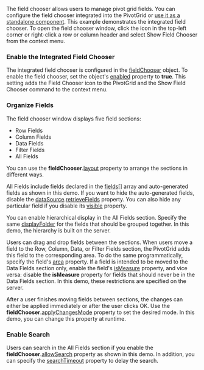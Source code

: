 The field chooser allows users to manage pivot grid fields. You can configure the field chooser integrated into the PivotGrid or [use it as a standalone component](https://js.devexpress.com/Demos/WidgetsGallery/Demo/PivotGrid/StandaloneFieldChooser/). This example demonstrates the integrated field chooser. To open the field chooser window, click the icon in the top-left corner or right-click a row or column header and select Show Field Chooser from the context menu.

### Enable the Integrated Field Chooser

The integrated field chooser is configured in the [fieldChooser](/Documentation/ApiReference/UI_Components/dxPivotGrid/Configuration/fieldChooser/) object. To enable the field chooser, set the object's [enabled](/Documentation/ApiReference/UI_Components/dxPivotGrid/Configuration/fieldChooser/#enabled) property to **true**. This setting adds the Field Chooser icon to the PivotGrid and the Show Field Chooser command to the context menu.

### Organize Fields

The field chooser window displays five field sections:

- Row Fields
- Column Fields
- Data Fields
- Filter Fields
- All Fields

You can use the **fieldChooser**.[layout](/Documentation/ApiReference/UI_Components/dxPivotGrid/Configuration/fieldChooser/#layout) property to arrange the sections in different ways.

All Fields include fields declared in the [fields[]](/Documentation/ApiReference/Data_Layer/PivotGridDataSource/Configuration/fields/) array and auto-generated fields as shown in this demo. If you want to hide the auto-generated fields, disable the [dataSource](/Documentation/ApiReference/UI_Components/dxPivotGrid/Configuration/#dataSource).[retrieveFields](/Documentation/ApiReference/Data_Layer/PivotGridDataSource/Configuration/#retrieveFields) property. You can also hide any particular field if you disable its [visible](/Documentation/ApiReference/Data_Layer/PivotGridDataSource/Configuration/fields/#visible) property.

You can enable hierarchical display in the All Fields section. Specify the same [displayFolder](/Documentation/ApiReference/Data_Layer/PivotGridDataSource/Configuration/fields/#displayFolder) for the fields that should be grouped together. In this demo, the hierarchy is built on the server. 

Users can drag and drop fields between the sections. When users move a field to the Row, Column, Data, or Filter Fields section, the PivotGrid adds this field to the corresponding area. To do the same programmatically, specify the field's [area](/Documentation/ApiReference/Data_Layer/PivotGridDataSource/Configuration/fields/#area) property. If a field is intended to be moved to the Data Fields section only, enable the field's [isMeasure](/Documentation/ApiReference/Data_Layer/PivotGridDataSource/Configuration/fields/#isMeasure) property, and vice versa: disable the **isMeasure** property for fields that should never be in the Data Fields section. In this demo, these restrictions are specified on the server.

After a user finishes moving fields between sections, the changes can either be applied immediately or after the user clicks OK. Use the **fieldChooser**.[applyChangesMode](/Documentation/ApiReference/UI_Components/dxPivotGrid/Configuration/fieldChooser/#applyChangesMode) property to set the desired mode. In this demo, you can change this property at runtime.

### Enable Search

Users can search in the All Fields section if you enable the **fieldChooser**.[allowSearch](/Documentation/ApiReference/UI_Components/dxPivotGrid/Configuration/fieldChooser/#allowSearch) property as shown in this demo. In addition, you can specify the [searchTimeout](/Documentation/ApiReference/UI_Components/dxPivotGrid/Configuration/fieldChooser/#searchTimeout) property to delay the search.
